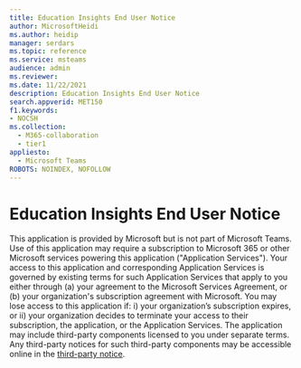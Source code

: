 ```yaml
---
title: Education Insights End User Notice
author: MicrosoftHeidi
ms.author: heidip
manager: serdars
ms.topic: reference
ms.service: msteams
audience: admin
ms.reviewer: 
ms.date: 11/22/2021
description: Education Insights End User Notice
search.appverid: MET150
f1.keywords:
- NOCSH
ms.collection: 
  - M365-collaboration
  - tier1
appliesto: 
  - Microsoft Teams
ROBOTS: NOINDEX, NOFOLLOW
---
```


# Education Insights End User Notice

This application is provided by Microsoft but is not part of Microsoft Teams.
Use of this application may require a subscription to Microsoft 365 or other Microsoft services powering this application ("Application Services").
Your access to this application and corresponding Application Services is governed by existing terms for such Application Services that apply to you either through (a) your agreement to the Microsoft Services Agreement, or (b) your organization's subscription agreement with Microsoft.
You may lose access to this application if:  i) your organization’s subscription expires, or ii) your organization decides to terminate your access to their subscription, the application, or the Application Services. 
The application may include third-party components licensed to you under separate terms.
Any third-party notices for such third-party components may be accessible online in the [third-party notice](https://eduinsights.microsoft.com/thirdpartynotice.txt). 
